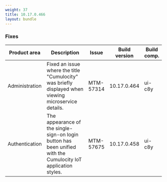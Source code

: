 ```yaml
---
weight: 37
title: 10.17.0.466
layout: bundle
---
```


<!--10.17.0.457 - 10.17.0.466-->

### Fixes

<table>
<colgroup>
<col style="width: 15%;">
<col style="width:50%;">
<col style="width: 10%;">
<col style="width: 12%;">
<col style="width: 13%;">
</colgroup>
<thead><tr>
<th>
Product area</th>
<th>
Description</th>
<th>
Issue</th>
<th>
Build version</th>
<th>Build comp.</th>
</tr>
</thead><tbody>

<tr>
<td>Administration</td>
<td>Fixed an issue where the title "Cumulocity" was briefly displayed when viewing microservice details.</td>
<td>MTM-57314</td>
<td>10.17.0.464</td>
<td>ui-c8y</td>
</tr>

<tr>
<td>Authentication</td>
<td>The appearance of the single-sign-on login button has been unified with the Cumulocity IoT application styles.</td>
<td>MTM-57675</td>
<td>10.17.0.458</td>
<td>ui-c8y</td>
</tr>

</tbody></table>
